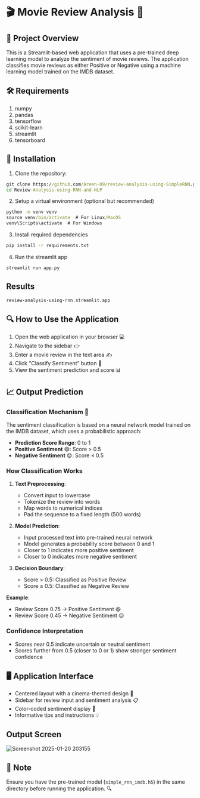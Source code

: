 # 🎬 Movie Review Analysis 🍿

## 📝 Project Overview
This is a Streamlit-based web application that uses a pre-trained deep learning model to analyze the sentiment of movie reviews. The application classifies movie reviews as either Positive or Negative using a machine learning model trained on the IMDB dataset.

## 🛠️ Requirements
1. numpy
2. pandas
3. tensorflow
4. scikit-learn
5. streamlit
6. tensorboard

## 💾 Installation

1. Clone the repository:
```cmd
git clone https://github.com/Areen-09/review-analysis-using-SimpleRNN.git
cd Review-Analysis-using-RNN-and-NLP
```

2. Setup a virtual environment (optional but recommended)
```cmd
python -m venv venv
source venv/bin/activate  # For Linux/MacOS
venv\Scripts\activate  # For Windows
```

3. Install required dependencies
```cmd
pip install -r requirements.txt
```

4. Run the streamlit app
```cmd
streamlit run app.py
```

## Results 
```
review-analysis-using-rnn.streamlit.app
```

## 🔍 How to Use the Application
1. Open the web application in your browser 💻
2. Navigate to the sidebar 👉
3. Enter a movie review in the text area ✍️
4. Click "Classify Sentiment" button 🏁
5. View the sentiment prediction and score 📊

## 📈 Output Prediction
### Classification Mechanism 🧠
The sentiment classification is based on a neural network model trained on the IMDB dataset, which uses a probabilistic approach:

- **Prediction Score Range**: 0 to 1
- **Positive Sentiment** 😄: Score > 0.5
- **Negative Sentiment** 😞: Score ≤ 0.5

### How Classification Works
1. **Text Preprocessing**:
   - Convert input to lowercase
   - Tokenize the review into words
   - Map words to numerical indices
   - Pad the sequence to a fixed length (500 words)

2. **Model Prediction**:
   - Input processed text into pre-trained neural network
   - Model generates a probability score between 0 and 1
   - Closer to 1 indicates more positive sentiment
   - Closer to 0 indicates more negative sentiment

3. **Decision Boundary**:
   - Score > 0.5: Classified as Positive Review
   - Score ≤ 0.5: Classified as Negative Review

**Example**:
- Review Score 0.75 → Positive Sentiment 😃
- Review Score 0.45 → Negative Sentiment 😔

### Confidence Interpretation
- Scores near 0.5 indicate uncertain or neutral sentiment
- Scores further from 0.5 (closer to 0 or 1) show stronger sentiment confidence

## 🖥️ Application Interface
- Centered layout with a cinema-themed design 🎥
- Sidebar for review input and sentiment analysis 📋
- Color-coded sentiment display 🌈
- Informative tips and instructions 💡

## Output Screen
![Screenshot 2025-01-20 203155](https://github.com/user-attachments/assets/5929afc9-b700-45f4-b95b-70ca26c297ee)


## 📌 Note
Ensure you have the pre-trained model (`simple_rnn_imdb.h5`) in the same directory before running the application. 🔍
